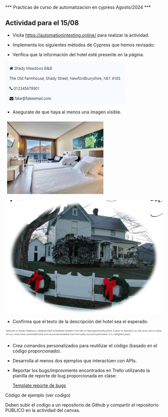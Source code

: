 *** Practicas de curso de automatizacion en cypress Agosto/2024 ***

## Actividad para el 15/08

-  Visita https://automationintesting.online/ para realizar la actividad.
-  Implementa los siguientes métodos de Cypress que hemos revisado:

-  Verifica que la información del hotel esté presente en la página.

![image.png](images/image1.png)

-  Asegurate de que haya al menos una imagen visible.

![image.png](images/image2.png)

![image.png](images/image3.png)

-  Confirma que el texto de la descripción del hotel sea el esperado.
    
![image.png](images/image4.png)
    

-  Crea comandos personalizados para reutilizar el código (basado en el código proporcionado).
-  Desarrolla al menos dos ejemplos que interactúen con APIs.
-  Reportar los bugs/improvments encontrados en Trello utilizando la planilla de reporte de bug proporcionada en clase:
    
    [Template reporte de bugs](https://www.notion.so/Template-reporte-de-bugs-364ceff6759f498f9fff725fe45e5ead?pvs=21)
    

Código de ejemplo (ver codigo)


Deben subir el codigo a un repositorio de Github y compartir el repositorio PUBLICO en la actividad del canvas.